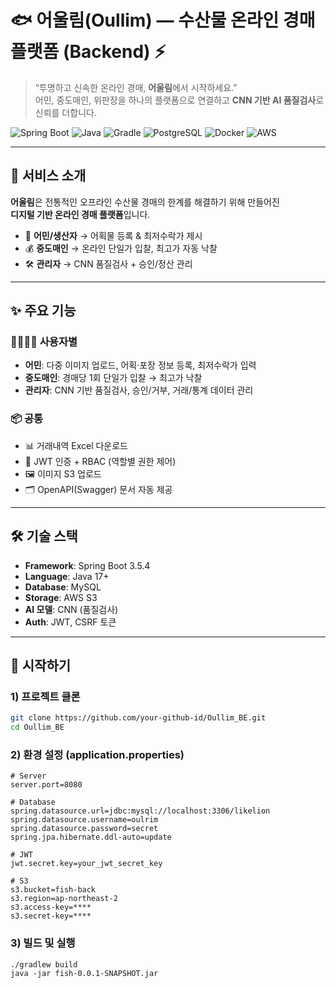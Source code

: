 # 🐟 어울림(Oullim) — 수산물 온라인 경매 플랫폼 (Backend) ⚡

> “투명하고 신속한 온라인 경매, **어울림**에서 시작하세요.”  
어민, 중도매인, 위판장을 하나의 플랫폼으로 연결하고 **CNN 기반 AI 품질검사**로 신뢰를 더합니다.

![Spring Boot](https://img.shields.io/badge/Spring%20Boot-3.x-6DB33F?logo=springboot&logoColor=white)
![Java](https://img.shields.io/badge/Java-17+-red?logo=openjdk)
![Gradle](https://img.shields.io/badge/Gradle-8.x-02303A?logo=gradle)
![PostgreSQL](https://img.shields.io/badge/DB-PostgreSQL-4169E1?logo=postgresql)
![Docker](https://img.shields.io/badge/Docker-ready-2496ED?logo=docker)
![AWS](https://img.shields.io/badge/Storage-S3-FF9900?logo=amazons3)

---

## 🌊 서비스 소개

**어울림**은 전통적인 오프라인 수산물 경매의 한계를 해결하기 위해 만들어진  
**디지털 기반 온라인 경매 플랫폼**입니다.  

- 🎣 **어민/생산자** → 어획물 등록 & 최저수락가 제시  
- 💰 **중도매인** → 온라인 단일가 입찰, 최고가 자동 낙찰  
- 🛠 **관리자** → CNN 품질검사 + 승인/정산 관리  

---

## ✨ 주요 기능

### 👨‍👩‍👧‍👦 사용자별
- **어민**: 다중 이미지 업로드, 어획·포장 정보 등록, 최저수락가 입력  
- **중도매인**: 경매당 1회 단일가 입찰 → 최고가 낙찰  
- **관리자**: CNN 기반 품질검사, 승인/거부, 거래/통계 데이터 관리  

### 📦 공통
- 📊 거래내역 Excel 다운로드  
- 🔐 JWT 인증 + RBAC (역할별 권한 제어)  
- 🖼 이미지 S3 업로드  
- 🗂 OpenAPI(Swagger) 문서 자동 제공  

---

## 🛠️ 기술 스택

- **Framework**: Spring Boot 3.5.4 
- **Language**: Java 17+  
- **Database**: MySQL 
- **Storage**: AWS S3  
- **AI 모델**: CNN (품질검사)  
- **Auth**: JWT, CSRF 토큰  

---

## 🚀 시작하기

### 1) 프로젝트 클론
```bash
git clone https://github.com/your-github-id/Oullim_BE.git
cd Oullim_BE
```

### 2) 환경 설정 (application.properties)
```
# Server
server.port=8080

# Database
spring.datasource.url=jdbc:mysql://localhost:3306/likelion
spring.datasource.username=oulrim
spring.datasource.password=secret
spring.jpa.hibernate.ddl-auto=update

# JWT
jwt.secret.key=your_jwt_secret_key

# S3
s3.bucket=fish-back
s3.region=ap-northeast-2
s3.access-key=****
s3.secret-key=****
```
### 3) 빌드 및 실행
```
./gradlew build
java -jar fish-0.0.1-SNAPSHOT.jar 
```

